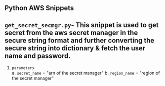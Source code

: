 ## Python AWS Snippets
## `get_secret_secmgr.py`-  This snippet is used to get secret from the aws secret manager in the secure string format and further converting the secure string into dictionary & fetch the user name and password.
 1. `parameters`  
    a. `secret_name` = "arn of the secret manager"
    b. `region_name` = "region of the secret manager"